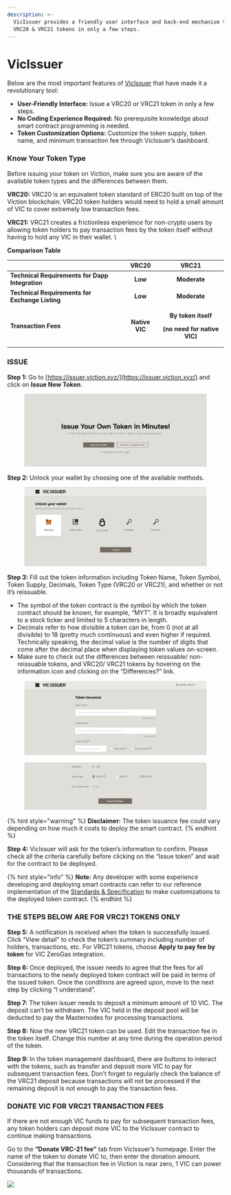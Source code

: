 ```yaml
---
description: >-
  VicIssuer provides a friendly user interface and back-end mechanism to issue
  VRC20 & VRC21 tokens in only a few steps.
---
```


# VicIssuer

Below are the most important features of [VicIssuer](https://issuer.viction.xyz/) that have made it a revolutionary tool:

* **User-Friendly Interface:** Issue a VRC20 or VRC21 token in only a few steps.
* **No Coding Experience Required:** No prerequisite knowledge about smart contract programming is needed.
* **Token Customization Options:** Customize the token supply, token name, and minimum transaction fee through VicIssuer’s dashboard.

### **‌Know Your Token Type**

Before issuing your token on Viction, make sure you are aware of the available token types and the differences between them.

**VRC20:** VRC20 is an equivalent token standard of ERC20 built on top of the Viction blockchain. VRC20 token holders would need to hold a small amount of VIC to cover extremely low transaction fees.

**VRC21:** VRC21 creates a frictionless experience for non-crypto users by allowing token holders to pay transaction fees by the token itself without having to hold any VIC in their wallet. \\

**Comparison Table**

|                                                 |    **VRC20**   |                                        **VRC21**                                        |
| ----------------------------------------------- | :------------: | :-------------------------------------------------------------------------------------: |
| **Technical Requirements for Dapp Integration** |     **Low**    |                                       **Moderate**                                      |
| **Technical Requirements for Exchange Listing** |     **Low**    |                                       **Moderate**                                      |
| **Transaction Fees**                            | **Native VIC** | <p><strong>By token itself</strong></p><p><strong>(no need for native VIC)</strong></p> |

### ISSUE

**Step 1:** Go to [https://issuer.viction.xyz/](https://issuer.viction.xyz/) and click on **Issue New Token**.

<figure><img src="../../.gitbook/assets/Screenshot 2023-11-26 at 00.41.26.png" alt=""><figcaption></figcaption></figure>

**Step 2:** Unlock your wallet by choosing one of the available methods.

<figure><img src="../../.gitbook/assets/Screenshot 2023-11-26 at 00.44.53.png" alt=""><figcaption></figcaption></figure>

**Step 3:** Fill out the token information including Token Name, Token Symbol, Token Supply, Decimals, Token Type (VRC20 or VRC21), and whether or not it’s reissuable.

* The symbol of the token contract is the symbol by which the token contract should be known, for example, “MYT”. It is broadly equivalent to a stock ticker and limited to 5 characters in length.
* Decimals refer to how divisible a token can be, from 0 (not at all divisible) to 18 (pretty much continuous) and even higher if required. Technically speaking, the decimal value is the number of digits that come after the decimal place when displaying token values on-screen.
* Make sure to check out the differences between reissuable/ non-reissuable tokens, and VRC20/ VRC21 tokens by hovering on the information icon and clicking on the “Differences?” link.

<figure><img src="../../.gitbook/assets/Screenshot 2023-11-26 at 00.50.40.png" alt=""><figcaption></figcaption></figure>

<figure><img src="../../.gitbook/assets/Screenshot 2023-11-26 at 00.51.13.png" alt=""><figcaption></figcaption></figure>

{% hint style="warning" %}
**Disclaimer:** The token issuance fee could vary depending on how much it costs to deploy the smart contract.
{% endhint %}

**Step 4:** VicIssuer will ask for the token’s information to confirm. Please check all the criteria carefully before clicking on the “Issue token” and wait for the contract to be deployed.

{% hint style="info" %}
**Note:** Any developer with some experience developing and deploying smart contracts can refer to our reference implementation of the [Standards & Specification](https://docs.viction.xyz/developer-guide/standards-and-specification) to make customizations to the deployed token contract.
{% endhint %}

### **THE STEPS BELOW ARE FOR VRC21 TOKENS ONLY**

**Step 5:** A notification is received when the token is successfully issued. Click “View detail” to check the token’s summary including number of holders, transactions, etc. For VRC21 tokens, choose **Apply to pay fee by token** for VIC ZeroGas integration.

**Step 6:** Once deployed, the issuer needs to agree that the fees for all transactions to the newly deployed token contract will be paid in terms of the issued token. Once the conditions are agreed upon, move to the next step by clicking “I understand”.

**Step 7:** The token issuer needs to deposit a minimum amount of 10 VIC. The deposit can’t be withdrawn. The VIC held in the deposit pool will be deducted to pay the Masternodes for processing transactions.

**Step 8:** Now the new VRC21 token can be used. Edit the transaction fee in the token itself. Change this number at any time during the operation period of the token.

**Step 9:** In the token management dashboard, there are buttons to interact with the tokens, such as transfer and deposit more VIC to pay for subsequent transaction fees. Don’t forget to regularly check the balance of the VRC21 deposit because transactions will not be processed if the remaining deposit is not enough to pay the transaction fees.

### **DONATE VIC FOR VRC21 TRANSACTION FEES**

If there are not enough VIC funds to pay for subsequent transaction fees, any token holders can deposit more VIC to the VicIssuer contract to continue making transactions.‌

Go to the **“Donate VRC-21 fee”** tab from VicIssuer’s homepage. Enter the name of the token to donate VIC to, then enter the donation amount. Considering that the transaction fee in Viction is near zero, 1 VIC can power thousands of transactions.

![](https://lh5.googleusercontent.com/PL-tz1-aPJlSOOaNlMBgj3He75quhYhHTv9DXzNAvlwlvfZ8iXD-XmznFiq7K5hFhtzqGP8GMBXcrvobrE8-MfNqtygA48BI7OnjY9DYY5v5Up1V9k0cd3QkkQfxTNG36VYWbdy3)
